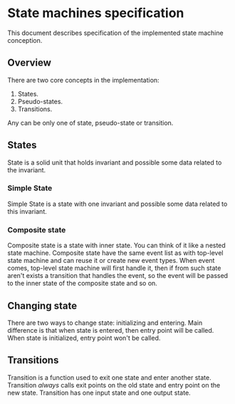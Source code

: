 # State machines specification
This document describes specification of the implemented state machine conception.

## Overview
There are two core concepts in the implementation:
1. States.
2. Pseudo-states.
3. Transitions.

Any can be only one of state, pseudo-state or transition.

## States
State is a solid unit that holds invariant and possible some data related to the invariant.

### Simple State
Simple State is a state with one invariant and possible some data related to this invariant.

### Composite state
Composite state is a state with inner state. You can think of it like a nested state machine. Composite state have the same event list as with top-level state machine and can reuse it or create new event types. When event comes, top-level state machine will first handle it, then if from such state aren't exists a transition that handles the event, so the event will be passed to the inner state of the composite state and so on.

## Changing state
There are two ways to change state: initializing and entering. Main difference is that when state is entered, then entry point will be called. When state is initialized, entry point won't be called.

## Transitions
Transition is a function used to exit one state and enter another state. Transition _always_ calls exit points on the old state and entry point on the new state. Transition has one input state and one output state.
